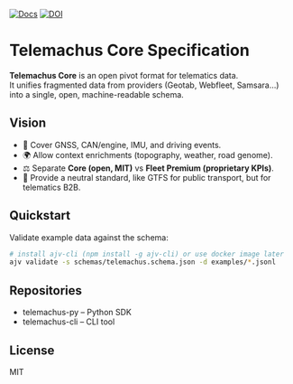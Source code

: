 [![Docs](https://img.shields.io/badge/docs-online-blue)](https://telemachus3.github.io/telemachus-spec/)
[![DOI](https://zenodo.org/badge/DOI/10.5281/zenodo.17228092.svg)](https://doi.org/10.5281/zenodo.17228092)
# Telemachus Core Specification

**Telemachus Core** is an open pivot format for telematics data.  
It unifies fragmented data from providers (Geotab, Webfleet, Samsara…) into a single, open, machine-readable schema.

## Vision
- 📡 Cover GNSS, CAN/engine, IMU, and driving events.
- 🌍 Allow context enrichments (topography, weather, road genome).
- ⚖️ Separate **Core (open, MIT)** vs **Fleet Premium (proprietary KPIs)**.
- 🔬 Provide a neutral standard, like GTFS for public transport, but for telematics B2B.

## Quickstart
Validate example data against the schema:

```bash
# install ajv-cli (npm install -g ajv-cli) or use docker image later
ajv validate -s schemas/telemachus.schema.json -d examples/*.jsonl
```

## Repositories
- telemachus-py – Python SDK
- telemachus-cli – CLI tool

## License
MIT
